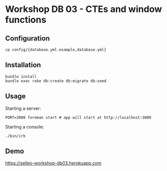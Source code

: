 # Workshop DB 03 - CTEs and window functions

## Configuration

```
cp config/{database.yml.example,database.yml}
```


## Installation

```
bundle install
bundle exec rake db:create db:migrate db:seed
```


## Usage

Starting a server:

```
PORT=3000 foreman start # app will start at http://localhost:3000
```

Starting a console:

```
./bin/irb
```

## Demo

https://selleo-workshop-db03.herokuapp.com
